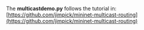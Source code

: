 The **multicastdemo.py** follows the tutorial in: [https://github.com/jimpick/mininet-multicast-routing](https://github.com/jimpick/mininet-multicast-routing)